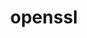 ---
title: "openssl"
layout: cache
categories: [package, v0.21.0]
meta: {"versions": ["3.1.3"], "compilers": ["apple-clang@=15.0.0", "cce@=15.0.1", "gcc@=11.1.0", "gcc@=11.3.0", "gcc@=11.4.0", "gcc@=12.3.0", "gcc@=7.3.1", "gcc@=7.5.0", "gcc@=9.4.0", "oneapi@=2023.2.0"], "oss": ["amzn2", "rhel8", "ubuntu18.04", "ubuntu20.04", "ubuntu22.04", "ventura"], "platforms": ["darwin", "linux"], "targets": ["aarch64", "neoverse_n1", "neoverse_v1", "ppc64le", "x86_64_v3", "zen4"], "stacks": ["aws-isc", "aws-isc-aarch64", "build_systems", "data-vis-sdk", "e4s", "e4s-cray-rhel", "e4s-neoverse_v1", "e4s-oneapi", "e4s-power", "e4s-rocm-external", "gpu-tests", "ml-darwin-aarch64-mps", "ml-linux-x86_64-cpu", "ml-linux-x86_64-cuda", "ml-linux-x86_64-rocm", "radiuss", "radiuss-aws", "radiuss-aws-aarch64", "root", "tutorial"], "num_specs": 14, "num_specs_by_stack": {"root": 14, "ml-darwin-aarch64-mps": 1, "aws-isc-aarch64": 2, "radiuss-aws-aarch64": 2, "e4s-cray-rhel": 1, "radiuss-aws": 1, "aws-isc": 1, "e4s-neoverse_v1": 1, "e4s-power": 1, "radiuss": 1, "build_systems": 1, "gpu-tests": 1, "data-vis-sdk": 1, "e4s-rocm-external": 1, "e4s": 1, "e4s-oneapi": 1, "ml-linux-x86_64-cuda": 1, "ml-linux-x86_64-cpu": 1, "ml-linux-x86_64-rocm": 1, "tutorial": 2}}
spec_details: [{"hash": "hc5vhudwlqckj6qysxfztcivzpoiv3mz", "compiler": "apple-clang@=15.0.0", "versions": ["3.1.3"], "os": "ventura", "platform": "darwin", "target": "aarch64", "variants": ["build_system=generic", "certs=mozilla", "~docs", "+shared"], "stacks": ["root", "ml-darwin-aarch64-mps"], "size": "-", "tarball": "https://binaries.spack.io/v0.21.0/build_cache/darwin-ventura-aarch64/apple-clang-15.0.0/openssl-3.1.3/darwin-ventura-aarch64-apple-clang-15.0.0-openssl-3.1.3-hc5vhudwlqckj6qysxfztcivzpoiv3mz.spack"}, {"hash": "23hnmuavaqbboqrjcv3cgclx5igylbqu", "compiler": "gcc@=7.3.1", "versions": ["3.1.3"], "os": "amzn2", "platform": "linux", "target": "aarch64", "variants": ["build_system=generic", "certs=mozilla", "~docs", "+shared"], "stacks": ["root", "aws-isc-aarch64", "radiuss-aws-aarch64"], "size": "-", "tarball": "https://binaries.spack.io/v0.21.0/build_cache/linux-amzn2-aarch64/gcc-7.3.1/openssl-3.1.3/linux-amzn2-aarch64-gcc-7.3.1-openssl-3.1.3-23hnmuavaqbboqrjcv3cgclx5igylbqu.spack"}, {"hash": "2v2sujbg5w36qhnjuct5gs2wayfxxkhi", "compiler": "cce@=15.0.1", "versions": ["3.1.3"], "os": "rhel8", "platform": "linux", "target": "zen4", "variants": ["build_system=generic", "certs=mozilla", "~docs", "+shared"], "stacks": ["e4s-cray-rhel", "root"], "size": "-", "tarball": "https://binaries.spack.io/v0.21.0/build_cache/linux-rhel8-zen4/cce-15.0.1/openssl-3.1.3/linux-rhel8-zen4-cce-15.0.1-openssl-3.1.3-2v2sujbg5w36qhnjuct5gs2wayfxxkhi.spack"}, {"hash": "symg6gpwdfkre2jphsyhcp4rr6vsonxr", "compiler": "gcc@=7.3.1", "versions": ["3.1.3"], "os": "amzn2", "platform": "linux", "target": "neoverse_n1", "variants": ["build_system=generic", "certs=mozilla", "~docs", "+shared"], "stacks": ["root", "aws-isc-aarch64", "radiuss-aws-aarch64"], "size": "-", "tarball": "https://binaries.spack.io/v0.21.0/build_cache/linux-amzn2-neoverse_n1/gcc-7.3.1/openssl-3.1.3/linux-amzn2-neoverse_n1-gcc-7.3.1-openssl-3.1.3-symg6gpwdfkre2jphsyhcp4rr6vsonxr.spack"}, {"hash": "idzc2jyzcnpylxqms4ooluforv4mc26e", "compiler": "gcc@=7.3.1", "versions": ["3.1.3"], "os": "amzn2", "platform": "linux", "target": "x86_64_v3", "variants": ["build_system=generic", "certs=mozilla", "~docs", "+shared"], "stacks": ["radiuss-aws", "root", "aws-isc"], "size": "-", "tarball": "https://binaries.spack.io/v0.21.0/build_cache/linux-amzn2-x86_64_v3/gcc-7.3.1/openssl-3.1.3/linux-amzn2-x86_64_v3-gcc-7.3.1-openssl-3.1.3-idzc2jyzcnpylxqms4ooluforv4mc26e.spack"}, {"hash": "lhxzq7awe3g4vvgmorxcikjxqesicckt", "compiler": "gcc@=11.4.0", "versions": ["3.1.3"], "os": "ubuntu20.04", "platform": "linux", "target": "neoverse_v1", "variants": ["build_system=generic", "certs=mozilla", "~docs", "+shared"], "stacks": ["root", "e4s-neoverse_v1"], "size": "-", "tarball": "https://binaries.spack.io/v0.21.0/build_cache/linux-ubuntu20.04-neoverse_v1/gcc-11.4.0/openssl-3.1.3/linux-ubuntu20.04-neoverse_v1-gcc-11.4.0-openssl-3.1.3-lhxzq7awe3g4vvgmorxcikjxqesicckt.spack"}, {"hash": "uti5v3e2lstytu2mbwddhwtxqyd4tsli", "compiler": "gcc@=9.4.0", "versions": ["3.1.3"], "os": "ubuntu20.04", "platform": "linux", "target": "ppc64le", "variants": ["build_system=generic", "certs=mozilla", "~docs", "+shared"], "stacks": ["e4s-power", "root"], "size": "-", "tarball": "https://binaries.spack.io/v0.21.0/build_cache/linux-ubuntu20.04-ppc64le/gcc-9.4.0/openssl-3.1.3/linux-ubuntu20.04-ppc64le-gcc-9.4.0-openssl-3.1.3-uti5v3e2lstytu2mbwddhwtxqyd4tsli.spack"}, {"hash": "i7dl3uq4lad3dchztaghe2ae5vwiyloh", "compiler": "gcc@=7.5.0", "versions": ["3.1.3"], "os": "ubuntu18.04", "platform": "linux", "target": "x86_64_v3", "variants": ["build_system=generic", "certs=mozilla", "~docs", "+shared"], "stacks": ["radiuss", "root", "build_systems"], "size": "-", "tarball": "https://binaries.spack.io/v0.21.0/build_cache/linux-ubuntu18.04-x86_64_v3/gcc-7.5.0/openssl-3.1.3/linux-ubuntu18.04-x86_64_v3-gcc-7.5.0-openssl-3.1.3-i7dl3uq4lad3dchztaghe2ae5vwiyloh.spack"}, {"hash": "6dwfwulhuzwuqg75ac2awqyoewzeplj2", "compiler": "gcc@=11.1.0", "versions": ["3.1.3"], "os": "ubuntu20.04", "platform": "linux", "target": "x86_64_v3", "variants": ["build_system=generic", "certs=mozilla", "~docs", "+shared"], "stacks": ["gpu-tests", "root", "data-vis-sdk"], "size": "-", "tarball": "https://binaries.spack.io/v0.21.0/build_cache/linux-ubuntu20.04-x86_64_v3/gcc-11.1.0/openssl-3.1.3/linux-ubuntu20.04-x86_64_v3-gcc-11.1.0-openssl-3.1.3-6dwfwulhuzwuqg75ac2awqyoewzeplj2.spack"}, {"hash": "w3pryaf23dyuearysa7k6ha4gkhnhj4r", "compiler": "gcc@=11.4.0", "versions": ["3.1.3"], "os": "ubuntu20.04", "platform": "linux", "target": "x86_64_v3", "variants": ["build_system=generic", "certs=mozilla", "~docs", "+shared"], "stacks": ["e4s-rocm-external", "root", "e4s"], "size": "-", "tarball": "https://binaries.spack.io/v0.21.0/build_cache/linux-ubuntu20.04-x86_64_v3/gcc-11.4.0/openssl-3.1.3/linux-ubuntu20.04-x86_64_v3-gcc-11.4.0-openssl-3.1.3-w3pryaf23dyuearysa7k6ha4gkhnhj4r.spack"}, {"hash": "ekahmhwslhrrleu2uarjaagi7sp3z4nk", "compiler": "oneapi@=2023.2.0", "versions": ["3.1.3"], "os": "ubuntu20.04", "platform": "linux", "target": "x86_64_v3", "variants": ["build_system=generic", "certs=mozilla", "~docs", "+shared"], "stacks": ["e4s-oneapi", "root"], "size": "-", "tarball": "https://binaries.spack.io/v0.21.0/build_cache/linux-ubuntu20.04-x86_64_v3/oneapi-2023.2.0/openssl-3.1.3/linux-ubuntu20.04-x86_64_v3-oneapi-2023.2.0-openssl-3.1.3-ekahmhwslhrrleu2uarjaagi7sp3z4nk.spack"}, {"hash": "f4fjnzfek42dmqg7dtdog5nmm7oklele", "compiler": "gcc@=11.3.0", "versions": ["3.1.3"], "os": "ubuntu22.04", "platform": "linux", "target": "x86_64_v3", "variants": ["build_system=generic", "certs=mozilla", "~docs", "+shared"], "stacks": ["ml-linux-x86_64-cuda", "root", "ml-linux-x86_64-cpu", "ml-linux-x86_64-rocm"], "size": "-", "tarball": "https://binaries.spack.io/v0.21.0/build_cache/linux-ubuntu22.04-x86_64_v3/gcc-11.3.0/openssl-3.1.3/linux-ubuntu22.04-x86_64_v3-gcc-11.3.0-openssl-3.1.3-f4fjnzfek42dmqg7dtdog5nmm7oklele.spack"}, {"hash": "v7jc5lqmddus6h3u2fuxjf4j3olk42k3", "compiler": "gcc@=12.3.0", "versions": ["3.1.3"], "os": "ubuntu22.04", "platform": "linux", "target": "x86_64_v3", "variants": ["build_system=generic", "certs=mozilla", "~docs", "+shared"], "stacks": ["root", "tutorial"], "size": "-", "tarball": "https://binaries.spack.io/v0.21.0/build_cache/linux-ubuntu22.04-x86_64_v3/gcc-12.3.0/openssl-3.1.3/linux-ubuntu22.04-x86_64_v3-gcc-12.3.0-openssl-3.1.3-v7jc5lqmddus6h3u2fuxjf4j3olk42k3.spack"}, {"hash": "35j7wvrf3jovxokjkzdrpv265sfrjwga", "compiler": "gcc@=11.4.0", "versions": ["3.1.3"], "os": "ubuntu22.04", "platform": "linux", "target": "x86_64_v3", "variants": ["build_system=generic", "certs=mozilla", "~docs", "+shared"], "stacks": ["root", "tutorial"], "size": "-", "tarball": "https://binaries.spack.io/v0.21.0/build_cache/linux-ubuntu22.04-x86_64_v3/gcc-11.4.0/openssl-3.1.3/linux-ubuntu22.04-x86_64_v3-gcc-11.4.0-openssl-3.1.3-35j7wvrf3jovxokjkzdrpv265sfrjwga.spack"}]
---